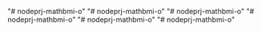 "# nodeprj-mathbmi-o" 
"# nodeprj-mathbmi-o" 
"# nodeprj-mathbmi-o" 
"# nodeprj-mathbmi-o" 
"# nodeprj-mathbmi-o" 
"# nodeprj-mathbmi-o" 
